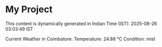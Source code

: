 # My Project

This content is dynamically generated in Indian Time (IST): 2025-08-26 03:03:49 IST


Current Weather in Coimbatore:
Temperature: 24.88 °C
Condition: mist
